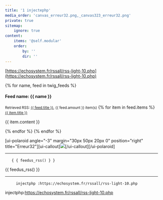 ```yaml
---
title: '1 injectephp'
media_order: 'canvas_erreur32.png,_canvas323_erreur32.png'
private: true
sitemap:
    ignore: true
content:
    items: '@self.modular'
    order:
        by: ''
        dir: ''
---
```


 [https://echosystem.fr/rssall/rss-light-10.php](https://echosystem.fr/rssall/rss-light-10.php)
 
 {% for name, feed in twig_feeds %}
#### Feed name: {{ name }}
<small>Retrieved RSS: <a href="{{ feed.source }}">{{ feed.title }}</a>, {{ feed.amount }} item(s)</small>
{% for item in feed.items %}
 <small><a href="{{ item.url }}">{{ item.title }}</a></small>
<p>{{ item.content }}</p>
{% endfor %}
{% endfor %}

 [ui-polaroid angle="-3" margin="30px 50px 20px 0" position="right" title="Erreur32"][ui-callout]<img src="![](_canvas323_erreur32.png)">[/ui-callout][/ui-polaroid]

-----------------------

       { { feedus_rss() } }
       
 {{ feedus_rss() }}

-------------------------

         injectphp :https://echosystem.fr/rssall/rss-light-10.php
      
injectphp:https://echosystem.fr/rssall/rss-light-10.php

